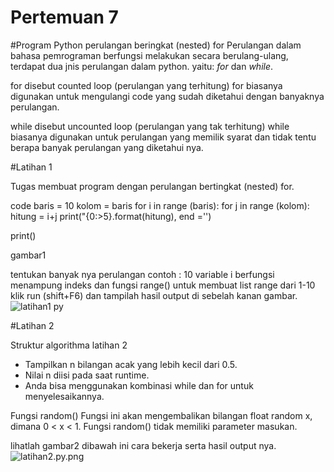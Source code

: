 # Pertemuan 7
#Program Python perulangan beringkat (nested)
 for
Perulangan dalam bahasa pemrograman berfungsi melakukan secara berulang-ulang, terdapat dua jnis perulangan dalam python. yaitu: *for* dan *while*.

for disebut counted loop (perulangan yang terhitung)
for biasanya digunakan untuk mengulangi code yang sudah diketahui dengan banyaknya perulangan.

while disebut uncounted loop (perulangan yang tak terhitung)
while biasanya digunakan untuk perulangan yang memilik syarat dan tidak tentu berapa banyak perulangan yang diketahui nya.


#Latihan 1

Tugas membuat program dengan perulangan bertingkat (nested) for.

code
baris = 10
kolom = baris
for i in range (baris):
for j in range (kolom):
hitung = i+j
print("{0:>5}.format(hitung), end ='')

print()

gambar1

tentukan banyak nya perulangan contoh : 10
variable i berfungsi menampung indeks dan fungsi range() untuk membuat list range dari 1-10
klik run (shift+F6) dan tampilah hasil output di sebelah kanan gambar.
![latihan1 py](https://user-images.githubusercontent.com/72727632/98471046-43642f80-221c-11eb-8b3b-a0fef66e2932.png)

#Latihan 2

Struktur algorithma latihan 2

- Tampilkan n bilangan acak yang lebih kecil dari 0.5.
- Nilai n diisi pada saat runtime.
- Anda bisa menggunakan kombinasi while dan for untuk menyelesaikannya.

Fungsi random()
Fungsi ini akan mengembalikan bilangan float random x, dimana 0 < x < 1. Fungsi random() tidak memiliki parameter masukan.

lihatlah gambar2 dibawah ini
cara bekerja serta hasil output nya.
![latihan2.py.png](gambar2/latihan2.py.png)
